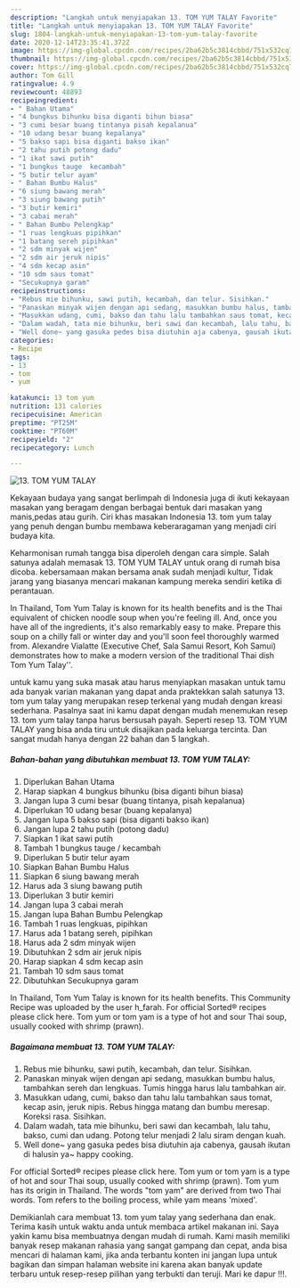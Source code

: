 ```yaml
---
description: "Langkah untuk menyiapakan 13. TOM YUM TALAY Favorite"
title: "Langkah untuk menyiapakan 13. TOM YUM TALAY Favorite"
slug: 1804-langkah-untuk-menyiapakan-13-tom-yum-talay-favorite
date: 2020-12-14T23:35:41.372Z
image: https://img-global.cpcdn.com/recipes/2ba62b5c3814cbbd/751x532cq70/13-tom-yum-talay-foto-resep-utama.jpg
thumbnail: https://img-global.cpcdn.com/recipes/2ba62b5c3814cbbd/751x532cq70/13-tom-yum-talay-foto-resep-utama.jpg
cover: https://img-global.cpcdn.com/recipes/2ba62b5c3814cbbd/751x532cq70/13-tom-yum-talay-foto-resep-utama.jpg
author: Tom Gill
ratingvalue: 4.9
reviewcount: 48893
recipeingredient:
- " Bahan Utama"
- "4 bungkus bihunku bisa diganti bihun biasa"
- "3 cumi besar buang tintanya pisah kepalanua"
- "10 udang besar buang kepalanya"
- "5 bakso sapi bisa diganti bakso ikan"
- "2 tahu putih potong dadu"
- "1 ikat sawi putih"
- "1 bungkus tauge  kecambah"
- "5 butir telur ayam"
- " Bahan Bumbu Halus"
- "6 siung bawang merah"
- "3 siung bawang putih"
- "3 butir kemiri"
- "3 cabai merah"
- " Bahan Bumbu Pelengkap"
- "1 ruas lengkuas pipihkan"
- "1 batang sereh pipihkan"
- "2 sdm minyak wijen"
- "2 sdm air jeruk nipis"
- "4 sdm kecap asin"
- "10 sdm saus tomat"
- "Secukupnya garam"
recipeinstructions:
- "Rebus mie bihunku, sawi putih, kecambah, dan telur. Sisihkan."
- "Panaskan minyak wijen dengan api sedang, masukkan bumbu halus, tambahkan sereh dan lengkuas. Tumis hingga harus lalu tambahkan air."
- "Masukkan udang, cumi, bakso dan tahu lalu tambahkan saus tomat, kecap asin, jeruk nipis. Rebus hingga matang dan bumbu meresap. Koreksi rasa. Sisihkan."
- "Dalam wadah, tata mie bihunku, beri sawi dan kecambah, lalu tahu, bakso, cumi dan udang. Potong telur menjadi 2 lalu siram dengan kuah."
- "Well done~ yang gasuka pedes bisa diutuhin aja cabenya, gausah ikutan di halusin ya~ happy cooking."
categories:
- Recipe
tags:
- 13
- tom
- yum

katakunci: 13 tom yum 
nutrition: 131 calories
recipecuisine: American
preptime: "PT25M"
cooktime: "PT60M"
recipeyield: "2"
recipecategory: Lunch

---
```



![13. TOM YUM TALAY](https://img-global.cpcdn.com/recipes/2ba62b5c3814cbbd/751x532cq70/13-tom-yum-talay-foto-resep-utama.jpg)

Kekayaan budaya yang sangat berlimpah di Indonesia juga di ikuti kekayaan masakan yang beragam dengan berbagai bentuk dari masakan yang manis,pedas atau gurih. Ciri khas masakan Indonesia 13. tom yum talay yang penuh dengan bumbu membawa keberaragaman yang menjadi ciri budaya kita.


Keharmonisan rumah tangga bisa diperoleh dengan cara simple. Salah satunya adalah memasak 13. TOM YUM TALAY untuk orang di rumah bisa dicoba. kebersamaan makan bersama anak sudah menjadi kultur, Tidak jarang yang biasanya mencari makanan kampung mereka sendiri ketika di perantauan.

In Thailand, Tom Yum Talay is known for its health benefits and is the Thai equivalent of chicken noodle soup when you&#39;re feeling ill. And, once you have all of the ingredients, it&#39;s also remarkably easy to make. Prepare this soup on a chilly fall or winter day and you&#39;ll soon feel thoroughly warmed from. Alexandre Vialatte (Executive Chef, Sala Samui Resort, Koh Samui) demonstrates how to make a modern version of the traditional Thai dish Tom Yum Talay&#39;&#39;.

untuk kamu yang suka masak atau harus menyiapkan masakan untuk tamu ada banyak varian makanan yang dapat anda praktekkan salah satunya 13. tom yum talay yang merupakan resep terkenal yang mudah dengan kreasi sederhana. Pasalnya saat ini kamu dapat dengan mudah menemukan resep 13. tom yum talay tanpa harus bersusah payah.
Seperti resep 13. TOM YUM TALAY yang bisa anda tiru untuk disajikan pada keluarga tercinta. Dan sangat mudah hanya dengan 22 bahan dan 5 langkah.


<!--inarticleads1-->

##### Bahan-bahan yang dibutuhkan membuat 13. TOM YUM TALAY:

1. Diperlukan  Bahan Utama
1. Harap siapkan 4 bungkus bihunku (bisa diganti bihun biasa)
1. Jangan lupa 3 cumi besar (buang tintanya, pisah kepalanua)
1. Diperlukan 10 udang besar (buang kepalanya)
1. Jangan lupa 5 bakso sapi (bisa diganti bakso ikan)
1. Jangan lupa 2 tahu putih (potong dadu)
1. Siapkan 1 ikat sawi putih
1. Tambah 1 bungkus tauge / kecambah
1. Diperlukan 5 butir telur ayam
1. Siapkan  Bahan Bumbu Halus
1. Siapkan 6 siung bawang merah
1. Harus ada 3 siung bawang putih
1. Diperlukan 3 butir kemiri
1. Jangan lupa 3 cabai merah
1. Jangan lupa  Bahan Bumbu Pelengkap
1. Tambah 1 ruas lengkuas, pipihkan
1. Harus ada 1 batang sereh, pipihkan
1. Harus ada 2 sdm minyak wijen
1. Dibutuhkan 2 sdm air jeruk nipis
1. Harap siapkan 4 sdm kecap asin
1. Tambah 10 sdm saus tomat
1. Dibutuhkan Secukupnya garam


In Thailand, Tom Yum Talay is known for its health benefits. This Community Recipe was uploaded by the user h_farah. For official Sorted® recipes please click here. Tom yum or tom yam is a type of hot and sour Thai soup, usually cooked with shrimp (prawn). 

<!--inarticleads2-->

##### Bagaimana membuat  13. TOM YUM TALAY:

1. Rebus mie bihunku, sawi putih, kecambah, dan telur. Sisihkan.
1. Panaskan minyak wijen dengan api sedang, masukkan bumbu halus, tambahkan sereh dan lengkuas. Tumis hingga harus lalu tambahkan air.
1. Masukkan udang, cumi, bakso dan tahu lalu tambahkan saus tomat, kecap asin, jeruk nipis. Rebus hingga matang dan bumbu meresap. Koreksi rasa. Sisihkan.
1. Dalam wadah, tata mie bihunku, beri sawi dan kecambah, lalu tahu, bakso, cumi dan udang. Potong telur menjadi 2 lalu siram dengan kuah.
1. Well done~ yang gasuka pedes bisa diutuhin aja cabenya, gausah ikutan di halusin ya~ happy cooking.


For official Sorted® recipes please click here. Tom yum or tom yam is a type of hot and sour Thai soup, usually cooked with shrimp (prawn). Tom yum has its origin in Thailand. The words &#34;tom yam&#34; are derived from two Thai words. Tom refers to the boiling process, while yam means &#39;mixed&#39;. 

Demikianlah cara membuat 13. tom yum talay yang sederhana dan enak. Terima kasih untuk waktu anda untuk membaca artikel makanan ini. Saya yakin kamu bisa membuatnya dengan mudah di rumah. Kami masih memiliki banyak resep makanan rahasia yang sangat gampang dan cepat, anda bisa mencari di halaman kami, jika anda terbantu konten ini jangan lupa untuk bagikan dan simpan halaman website ini karena akan banyak update terbaru untuk resep-resep pilihan yang terbukti dan teruji. Mari ke dapur !!!. 
